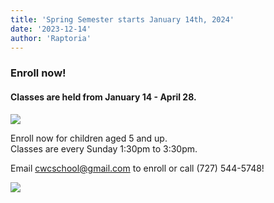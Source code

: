 ```yaml
---
title: 'Spring Semester starts January 14th, 2024'
date: '2023-12-14'
author: 'Raptoria'
---
```


<h3>Enroll now!</h3>

<h4>Classes are held from January 14 - April 28.</h4>

<img src="/assets/images/posts/stage.jpg" />
<p />

Enroll now for children aged 5 and up. <br/>
Classes are every Sunday 1:30pm to 3:30pm.

<p />
Email
<a href="mailto:cwcschool@gmail.com">cwcschool@gmail.com</a>
to enroll or call (727) 544-5748!

<p />
<img src="/assets/images/posts/painting.jpg" />
